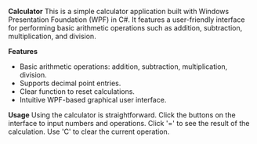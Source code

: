 **Calculator**
This is a simple calculator application built with Windows Presentation Foundation (WPF) in C#. It features a user-friendly interface for performing basic arithmetic operations such as addition, subtraction, multiplication, and division.

**Features**
-  Basic arithmetic operations: addition, subtraction, multiplication, division.
-  Supports decimal point entries.
-  Clear function to reset calculations.
-  Intuitive WPF-based graphical user interface.

**Usage**
Using the calculator is straightforward. Click the buttons on the interface to input numbers and operations. Click '=' to see the result of the calculation. Use 'C' to clear the current operation.
